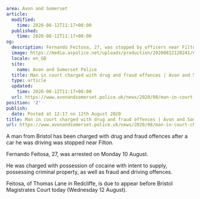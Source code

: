 ```yaml
area: Avon and Somerset
article:
  modified:
    time: 2020-08-12T11:17+00:00
  published:
    time: 2020-08-12T11:17+00:00
og:
  description: Fernando Feitosa, 27, was stopped by officers near Filton on Monday 10 August.
  image: https://media.aspolice.net/uploads/production/20200812120241/Charged_judge-on-white-2_Aug-2020-e1597230226868.png
  locale: en_GB
  site:
    name: Avon and Somerset Police
  title: Man in court charged with drug and fraud offences | Avon and Somerset Police
  type: article
  updated:
    time: 2020-08-12T11:17+00:00
  url: https://www.avonandsomerset.police.uk/news/2020/08/man-in-court-charged-with-drug-and-fraud-offences/
position: '2'
publish:
  date: Posted at 12:17 on 12th August 2020
title: Man in court charged with drug and fraud offences | Avon and Somerset Police
url: https://www.avonandsomerset.police.uk/news/2020/08/man-in-court-charged-with-drug-and-fraud-offences/
```

A man from Bristol has been charged with drug and fraud offences after a car he was driving was stopped near Filton.

Fernando Feitosa, 27, was arrested on Monday 10 August.

He was charged with possession of cocaine with intent to supply, possessing criminal property, as well as fraud and driving offences.

Feitosa, of Thomas Lane in Redcliffe, is due to appear before Bristol Magistrates Court today (Wednesday 12 August).
